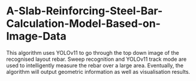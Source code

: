 # A-Slab-Reinforcing-Steel-Bar-Calculation-Model-Based-on-Image-Data
This algorithm uses YOLOv11 to go through the top down image of the recognised layout rebar. Sweep recognition and YOLOv11 track mode are used to intelligently measure the rebar over a large area. Eventually, the algorithm will output geometric information as well as visualisation results.
